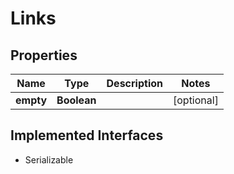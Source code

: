

# Links


## Properties

| Name | Type | Description | Notes |
|------------ | ------------- | ------------- | -------------|
|**empty** | **Boolean** |  |  [optional] |


## Implemented Interfaces

* Serializable


